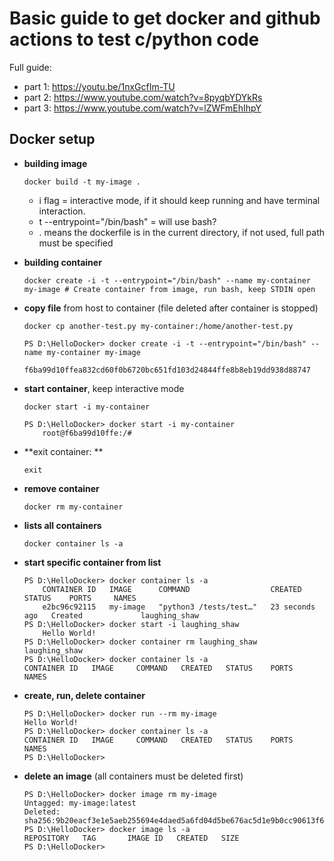 # Basic guide to get docker and github actions to test c/python code

Full guide:
- part 1: https://youtu.be/1nxGcfIm-TU
- part 2: https://www.youtube.com/watch?v=8pyqbYDYkRs
- part 3: https://www.youtube.com/watch?v=lZWFmEhIhpY

## Docker setup
- **building image**

    ```shell
    docker build -t my-image .
    ```
    - i flag = interactive mode, if it should keep running and have terminal interaction.
    - t --entrypoint="/bin/bash" = will use bash?
    - . means the dockerfile is in the current directory, if not used, full path must be specified
   

- **building container**

    ```shell
    docker create -i -t --entrypoint="/bin/bash" --name my-container my-image # Create container from image, run bash, keep STDIN open
    ```

- **copy file** from host to container (file deleted after container is stopped)

    ```shell
    docker cp another-test.py my-container:/home/another-test.py

    PS D:\HelloDocker> docker create -i -t --entrypoint="/bin/bash" --name my-container my-image
        f6ba99d10ffea832cd60f0b6720bc651fd103d24844ffe8b8eb19dd938d88747
    ```
- **start container**, keep interactive mode

    ```shell
    docker start -i my-container

    PS D:\HelloDocker> docker start -i my-container
        root@f6ba99d10ffe:/# 
    ```


- **exit container: **   
    ```shell
    exit
    ```

- **remove container**
    ```shell
    docker rm my-container
    ```

- **lists all containers**
    ```shell
    docker container ls -a
    ```

- **start specific container from list**
    ```shell
    PS D:\HelloDocker> docker container ls -a
        CONTAINER ID   IMAGE      COMMAND                  CREATED          STATUS    PORTS     NAMES
        e2bc96c92115   my-image   "python3 /tests/test…"   23 seconds ago   Created             laughing_shaw
    PS D:\HelloDocker> docker start -i laughing_shaw
        Hello World!
    PS D:\HelloDocker> docker container rm laughing_shaw  
    laughing_shaw
    PS D:\HelloDocker> docker container ls -a
    CONTAINER ID   IMAGE     COMMAND   CREATED   STATUS    PORTS     NAMES
    ```

- **create, run, delete container**

    ```shell
    PS D:\HelloDocker> docker run --rm my-image
    Hello World!
    PS D:\HelloDocker> docker container ls -a
    CONTAINER ID   IMAGE     COMMAND   CREATED   STATUS    PORTS     NAMES
    PS D:\HelloDocker> 
    ```

- **delete an image** (all containers must be deleted first)

    ```shell
    PS D:\HelloDocker> docker image rm my-image
    Untagged: my-image:latest
    Deleted: sha256:9b20eacf3e1e5aeb255694e4daed5a6fd04d5be676ac5d1e9b0cc90613f62943
    PS D:\HelloDocker> docker image ls -a
    REPOSITORY   TAG       IMAGE ID   CREATED   SIZE
    PS D:\HelloDocker> 
    ```

